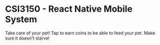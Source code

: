 # CSI3150 - React Native Mobile System
Take care of your pet! Tap to earn coins to be able to feed your pet. Make sure it doesn't starve!
